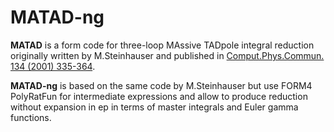 MATAD-ng
====

**MATAD** is a form code for three-loop MAssive TADpole integral reduction originally written by M.Steinhauser and published in [Comput.Phys.Commun. 134 (2001) 335-364](http://inspirehep.net/record/532857).

**MATAD-ng** is based on the same code by M.Steinhauser but use FORM4 PolyRatFun for intermediate expressions and allow to produce reduction without expansion in ep in terms of master integrals and Euler gamma functions.

